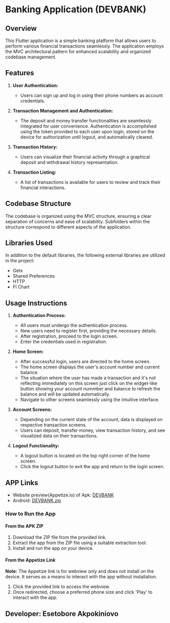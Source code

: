 # Banking Application (DEVBANK)

## Overview
This Flutter application is a simple banking platform that allows users to perform various financial transactions seamlessly. The application employs the MVC architectural pattern for enhanced scalability and organized codebase management.

## Features

1. **User Authentication:**
    - Users can sign up and log in using their phone numbers as account credentials.

2. **Transaction Management and Authentication:**
    - The deposit and money transfer functionalities are seamlessly integrated for user convenience. Authentication is accomplished using the token provided to each user upon login, stored on the device for authorization until logout, and automatically cleared.

3. **Transaction History:**
    - Users can visualize their financial activity through a graphical deposit and withdrawal history representation.

4. **Transaction Listing:**
    - A list of transactions is available for users to review and track their financial interactions.

## Codebase Structure
The codebase is organized using the MVC structure, ensuring a clear separation of concerns and ease of scalability. Subfolders within the structure correspond to different aspects of the application.

## Libraries Used

In addition to the default libraries, the following external libraries are utilized in the project:
- Getx
- Shared Preferences
- HTTP
- Fl Chart

## Usage Instructions

1. **Authentication Process:**
    - All users must undergo the authentication process.
    - New users need to register first, providing the necessary details.
    - After registration, proceed to the login screen.
    - Enter the credentials used in registration.

2. **Home Screen:**
    - After successful login, users are directed to the home screen.
    - The home screen displays the user's account number and current balance.
    - The situation where the user has made a transaction and it's not reflecting immediately on this screen just click on the widget-like button showing your account nummber and balance to refresh the balance and will be updated automatically.
    - Navigate to other screens seamlessly using the intuitive interface.

3. **Account Screens:**
    - Depending on the current state of the account, data is displayed on respective transaction screens.
    - Users can deposit, transfer money, view transaction history, and see visualized data on their transactions.

4. **Logout Functionality:**
    - A logout button is located on the top right corner of the home screen.
    - Click the logout button to exit the app and return to the login screen.

## APP Links
* Website preview(Appetize.io) of Apk: <a href="https://appetize.io/app/ngeqvli7mpfrgevtyaomjtjaqe">DEVBANK</a>
* Android: [DEVBANK.zip](https://github.com/Esetobore/Banking-Application/files/13611456/DEVBANK.zip)


### How to Run the App

#### From the APK ZIP

1. Download the ZIP file from the provided link.
2. Extract the app from the ZIP file using a suitable extraction tool.
3. Install and run the app on your device.

#### From the Appetize Link

**Note:** The Appetize link is for webview only and does not install on the device. It serves as a means to interact with the app without installation.

1. Click the provided link to access the webview.
2. Once redirected, choose a preferred phone size and click 'Play' to interact with the app.


## Developer: Esetobore Akpokiniovo
